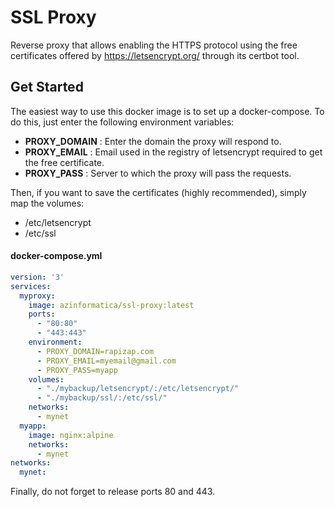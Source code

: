 # SSL Proxy

Reverse proxy that allows enabling the HTTPS protocol using the free certificates offered by https://letsencrypt.org/
through its certbot tool.

## Get Started

The easiest way to use this docker image is to set up a docker-compose.
To do this, just enter the following environment variables:

- __PROXY_DOMAIN__ : Enter the domain the proxy will respond to.
- __PROXY_EMAIL__ : Email used in the registry of letsencrypt required to get the free certificate.
- __PROXY_PASS__ : Server to which the proxy will pass the requests.

Then, if you want to save the certificates (highly recommended), simply map the volumes:

- /etc/letsencrypt
- /etc/ssl

#### docker-compose.yml

```yml
version: '3'
services:
  myproxy:
    image: azinformatica/ssl-proxy:latest
    ports:
      - "80:80"
      - "443:443"
    environment:
      - PROXY_DOMAIN=rapizap.com
      - PROXY_EMAIL=myemail@gmail.com
      - PROXY_PASS=myapp
    volumes:
      - "./mybackup/letsencrypt/:/etc/letsencrypt/"
      - "./mybackup/ssl/:/etc/ssl/"
    networks:
      - mynet
  myapp:
    image: nginx:alpine
    networks:
      - mynet
networks:
  mynet:

```

Finally, do not forget to release ports 80 and 443.

